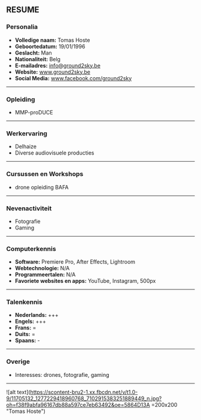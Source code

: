## RESUME



### Personalia <br>
- **Volledige naam:** Tomas Hoste <br>
- **Geboortedatum:** 19/01/1996 <br>
- **Geslacht:** Man <br>
- **Nationaliteit:** Belg <br>
- **E-mailadres:** info@ground2sky.be <br>
- **Website:** www.ground2sky.be <br>
- **Social Media:** www.facebook.com/ground2sky <br>

---

### Opleiding <br> 
- MMP-proDUCE <br>

---

### Werkervaring
- Delhaize <br>
- Diverse audiovisuele producties <br>

---

### Cursussen en Workshops
- drone opleiding BAFA <br>

---

### Nevenactiviteit
- Fotografie <br>
- Gaming <br>

---

### Computerkennis <br>
- **Software:** Premiere Pro, After Effects, Lightroom <br>
- **Webtechnologie:** N/A <br>
- **Programmeertalen:** N/A <br>
- **Favoriete websites en apps:** YouTube, Instagram, 500px <br>

---

### Talenkennis
- **Nederlands:** +++ <br>
- **Engels:** +++ <br>
- **Frans:** = <br>
- **Duits:** = <br>
- **Spaans:** - <br>

---

### Overige <br>
- Interesses: drones, fotografie, gaming <br>

---

![alt text](https://scontent-bru2-1.xx.fbcdn.net/v/t1.0-9/11705132_1277229418960768_7102915383251889449_n.jpg?oh=f38f9abfa96167db88a597ce7eb63492&oe=5864D13A =200x200 "Tomas Hoste")